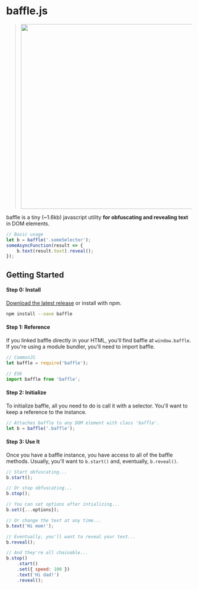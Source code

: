 # baffle.js

> <img src="https://camwiegert.github.io/baffle/assets/images/baffle.js.png" width="500"/>

baffle is a tiny (~1.6kb) javascript utility **for obfuscating and revealing text** in DOM elements.

```javascript
// Basic usage
let b = baffle('.someSelector');
someAsyncFunction(result => {
    b.text(result.text).reveal();
});
```

## Getting Started

#### Step 0: Install

[Download the latest release](https://raw.githubusercontent.com/camwiegert/baffle/master/dist/baffle.min.js) or install with npm.

```sh
npm install --save baffle
```

#### Step 1: Reference

If you linked baffle directly in your HTML, you'll find baffle at `window.baffle`. If you're using a module bundler, you'll need to import baffle.

```javascript
// CommonJS
let baffle = require('baffle');

// ES6
import baffle from 'baffle';
```

#### Step 2: Initialize

To initialize baffle, all you need to do is call it with a selector. You'll want to keep a reference to the instance.

```javascript
// Attaches baffle to any DOM element with class 'baffle'.
let b = baffle('.baffle');
```

#### Step 3: Use It

Once you have a baffle instance, you have access to all of the baffle methods. Usually, you'll want to `b.start()` and, eventually, `b.reveal()`.

```javascript
// Start obfuscating...
b.start();

// Or stop obfuscating...
b.stop();

// You can set options after intializing...
b.set({...options});

// Or change the text at any time...
b.text('Hi mom!');

// Eventually, you'll want to reveal your text...
b.reveal();

// And they're all chainable...
b.stop()
    .start()
    .set({ speed: 100 })
    .text('Hi dad!')
    .reveal();
```
